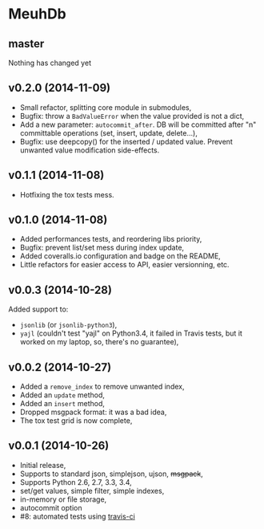 # MeuhDb

## master

Nothing has changed yet

## v0.2.0 (2014-11-09)

* Small refactor, splitting core module in submodules,
* Bugfix: throw a ``BadValueError`` when the value provided is not a dict,
* Add a new parameter: ``autocommit_after``. DB will be committed after "n"
  committable operations (set, insert, update, delete...),
* Bugfix: use deepcopy() for the inserted / updated value. Prevent unwanted
  value modification side-effects.

## v0.1.1 (2014-11-08)

* Hotfixing the tox tests mess.

## v0.1.0 (2014-11-08)

* Added performances tests, and reordering libs priority,
* Bugfix: prevent list/set mess during index update,
* Added coveralls.io configuration and badge on the README,
* Little refactors for easier access to API, easier versionning, etc.

## v0.0.3 (2014-10-28)

Added support to:

* ``jsonlib`` (or ``jsonlib-python3``),
* ``yajl`` (couldn't test "yajl" on Python3.4, it failed in Travis tests, but
  it worked on my laptop, so, there's no guarantee),

## v0.0.2 (2014-10-27)

* Added a ``remove_index`` to remove unwanted index,
* Added an ``update`` method,
* Added an ``insert`` method,
* Dropped msgpack format: it was a bad idea,
* The tox test grid is now complete,

## v0.0.1 (2014-10-26)

* Initial release,
* Supports to standard json, simplejson, ujson, ~~msgpack~~,
* Supports Python 2.6, 2.7, 3.3, 3.4,
* set/get values, simple filter, simple indexes,
* in-memory or file storage,
* autocommit option
* #8: automated tests using [travis-ci](https://travis-ci.org/)
